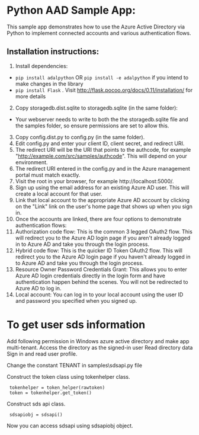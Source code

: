 # Python AAD Sample App:
This sample app demonstrates how to use the Azure Active Directory via Python to implement connected accounts and various authentication flows.

## Installation instructions:
1. Install dependencies:
  * `pip install adalpython` OR `pip install -e adalpython` if you intend to make changes in the library
  * `pip install Flask` . Visit http://flask.pocoo.org/docs/0.11/installation/ for more details
2. Copy storagedb.dist.sqlite to storagedb.sqlite (in the same folder):
  * Your webserver needs to write to both the the storagedb.sqlite file and the samples folder, so ensure permissions are set to allow this.
3. Copy config.dist.py to config.py (in the same folder).
4. Edit config.py and enter your client ID, client secret, and redirect URI.
  1. The redirect URI will be the URI that points to the authcode, for example "http://example.com/src/samples/authcode". This will depend on your environment.
  2. The redirect URI entered in the config.py and in the Azure management portal must match exactly.
5. Visit the root in your browser, for example http://localhost:5000/.
6. Sign up using the email address for an existing Azure AD user. This will create a local account for that user.
7. Link that local account to the appropriate Azure AD account by clicking on the "Link" link on the user's home page that shows up when you sign in.
6. Once the accounts are linked, there are four options to demonstrate authentication flows:
  1. Authorization code flow: This is the common 3 legged OAuth2 flow. This will redirect you to the Azure AD login page if you aren't already logged in to Azure AD and take you through the login process.
  2. Hybrid code flow: This is the quicker ID Token OAuth2 flow. This will redirect you to the Azure AD login page if you haven't already logged in to Azure AD and take you through the login process.
  3. Resource Owner Password Credentials Grant: This allows you to enter Azure AD login credentials directly in the login form and have authentication happen behind the scenes. You will not be redirected to Azure AD to log in.
  4. Local account: You can log in to your local account using the user ID and password you specified when you signed up.

# To get user sds information

Add following permission in Windows azure active directory and make app multi-tenant.
Access the directory as the signed-in user
Read directory data
Sign in and read user profile.

Change the constant TENANT in samples\sdsapi.py file

Construct the token class using tokenhelper class.
```
 tokenhelper = token_helper(rawtoken)
 token = tokenhelper.get_token()
```

Construct sds api class.
```
 sdsapiobj = sdsapi()
```
Now you can access sdsapi using sdsapiobj object.